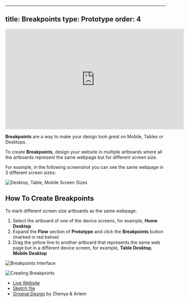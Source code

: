

---
title: Breakpoints
type: Prototype
order: 4
---

<iframe width="560" height="315" src="https://www.youtube.com/embed/rBl-zBX8gpw" frameborder="0" allowfullscreen></iframe>

**Breakpoints** are a way to make your design look great on Mobile, Tables or Desktops.

To create **Breakpoints**, design your website in multiple artboards where all the artboards represent the same webpage but for different screen size.

For example, in the following screenshot you can see the same webpage in 3 different screen sizes:

![Desktop, Table, Mobile Screen Sizes](http://f.cl.ly/items/083r1n3B1w0N0M1Z002B/[999cb7e58023ed879117ab45e02305cb]_Breakpoints%20example.png)

## How To Create Breakpoints

To mark different screen size artboards as the same webpage:

1. Select the artboard of one of the device screens, for example, **Home Desktop**
1. Expand the **Flow** section of **Prototype** and click the **Breakpoints** button (marked in red below) 
2. Drag the yellow line to another artboard that represents the same web page but in a different device screen, for example, **Table Desktop**, **Mobile Desktop**

![Breakpoints Interface](http://f.cl.ly/items/1M270n0t2H0o2U2Y1S0y/Breakpoints%20UI.png)

![Creating Breakpoints](http://f.cl.ly/items/021h2P400r3q1R093T2x/[6bebb77359d2f499eb7f0c2323afa0b5]_Breakpoints.gif)

* [Live Website](https://launchpad.animaapp.com/SurfaceSample/home)
* [Sketch file](/docs/assets/surface-sport-landing-page.sketch)
* [Original Design](https://dribbble.com/shots/2409031-Free-Sport-landing-page-PSD-Sketch) by Zhenya & Artem
